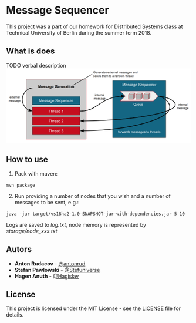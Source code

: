 # Message Sequencer

This project was a part of our homework for Distributed Systems class at Technical University of Berlin during the summer term 2018.

## What is does
TODO verbal description
![Source: Technical University of Berlin, Department of Telecommunication Systems, Distributed Systems class](what_it_does.png?raw=true "Source: Technical University of Berlin, Department of Telecommunication Systems, Distributed Systems class")


## How to use
1. Pack with maven:
```
mvn package
```

2. Run providing a number of nodes that you wish and a number of messages to be sent, e.g.:
```
java -jar target/vs18ha2-1.0-SNAPSHOT-jar-with-dependencies.jar 5 10
```

Logs are saved to _log.txt_, node memory is represented by _storage/node_xxx.txt_

## Autors

* **Anton Rudacov** - [@antonrud](https://github.com/antonrud)
* **Stefan Pawlowski** - [@Stefuniverse](https://github.com/Stefuniverse)
* **Hagen Anuth** - [@Hagislav](https://github.com/Hagislav)


## License

This project is licensed under the MIT License - see the [LICENSE](LICENSE) file for details.

